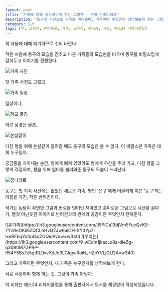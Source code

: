 ```yaml
---
layout: post
title: "가족에 대해 생각해보게 하는 그림책 - 우리 가족이에요"
description: "동구의 시선으로 가족을 바라보며, 가족이란 무엇인지 생각해보게 하는 그림책이다."
category: 도서
tags: [책, 그림책, 반려동물, 가족, 노유경, 북극곰, 서평, 예스24 리뷰어클럽]
---
```


<div class="im im-warning">
책 내용에 대해 얘기하므로 주의 바란다.
</div>

책은 처음에 동구의 모습을 감추고 다른 가족들의 모습만을 비추며
동구를 비밀스럽게 감춰두고 이야기를 진행한다.

![가족 사진](https://lh3.googleusercontent.com/YGyE5KSZCB9w_HPvVEfJuIf8YhagZW-gS6o_tPQEtHBrTmTRroSIH4YnKvbGhuJ_ShfyL4WK3zaTCA=s480)

첫 가족 사진도 그렇고,

![가족 일상](https://lh3.googleusercontent.com/s8uiB1p3B36QwPrIES5yi609V-w6S5dS55NXUldW1qAJkvhS3ZqSkhA3loAnarVjIBPU9bTrZ0cqow=s640)

일상이나,

![하교 풍경](https://lh3.googleusercontent.com/VFb-Pbx0X7LMKU57Fes1Il5ytg0q1B47qLlJwafMXorou9LjaE4rxqodym6vFeN9bvZhaPVGmsfLnA=s640)

하교 풍경은 물론,

![쏜살같이](https://lh3.googleusercontent.com/CYjhyGxuNY1xpCFX_N1aNN7eWVhw70LLZg4AG_KQje6o2Xd1E2KVf59RcV7zmiHpA3biZYznIuiB5A=s640)

다친 형을 위해 쏜살같이 달려갈 때도 동구의 모습은 볼 수 없다.
이 비밀스런 가족은 대체 누구일까.

궁금증을 자아내는 순간,
형에게 삐져 있었어도 형에게 우산을 주러 가고,
다친 형을 그렇게 걱정하며,
형을 위해 엄마를 불러와준 동구의 모습이 드러난다.

![꿈나라로](https://lh3.googleusercontent.com/bRJ_DP2tKG1Sx35qEHxasNUiEIWq3qs7tHxWOHxwE4dYPW7MPWL4lUrNWK0IhDquvKkkDV76zQVJdg=s640)

동구는 첫 가족 사진에는 없었던 새로운 가족,
형인 '은구'에게 어울리게 지은 '동구'라는 이름을 가진,
작은 반려견이다.

작가는 농담이 확연한 그림과
현실을 벗어난 재미있고 흥미로운 그림으로 시선을 끌다가,
별것 아닌듯한 이야기로
반려견과의 관계와 공감이란 무엇인지 전해준다.

<p class="center" markdown="1">
![온가족](https://lh3.googleusercontent.com/J5PiDa13djVm5FucQvKS-7YzBeOKil6ZQCLhHvQ2Jw6alOH-XY3Yp7-IxeBFbqYo0pI4qZGQidAvdw=w340)
![우리는](https://lh3.googleusercontent.com/9_wEdm1jkacLx8s-dieZg-q3080M7GPRP-954Y5Bs7z5gtRL9xvXdJd3LGIgyaRoiN_HZbYVLjQU2A=w340)
</p>

그리고 가족이란 무엇인지,
내 가족은 누구인지를 생각해보게 한다.

서로 사랑하며 함께 하는 것.
그것이 가족 아닐까.



<div class="im im-info">
이 리뷰는 예스24 리뷰어클럽을 통해 출판사에서 도서를 제공받아 작성되었습니다.
</div>
